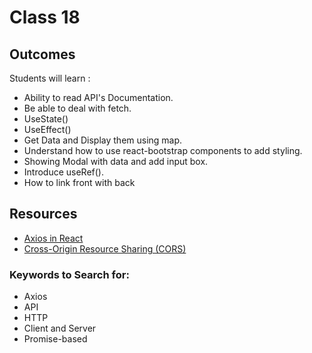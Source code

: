 # Class 18

## Outcomes

Students will learn :
- Ability to read API's Documentation.
- Be able to deal with fetch.
- UseState()
- UseEffect()
- Get Data and Display them using map.
- Understand how to use react-bootstrap components to add styling.
- Showing Modal with data and add input box.
- Introduce useRef().
- How to link front with back

## Resources
* [Axios in React](https://www.geeksforgeeks.org/axios-in-react-a-guide-for-beginners/)
* [Cross-Origin Resource Sharing (CORS)](https://developer.mozilla.org/en-US/docs/Web/HTTP/CORS)

### Keywords to Search for: 
* Axios
* API
* HTTP
* Client and Server
* Promise-based